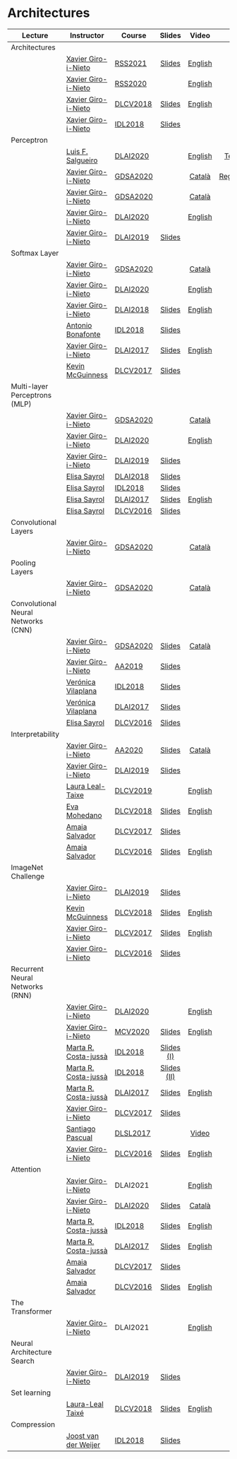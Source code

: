 [XG-web]: https://imatge.upc.edu/web/people/xavier-giro
[KM-web]: http://www.eeng.dcu.ie/~mcguinne/
[AS-web]: https://imatge.upc.edu/web/people/amaia-salvador
[EM-web]: https://www.insight-centre.org/users/eva-mohedano
[LL-web]: https://dvl.in.tum.de/team/lealtaixe/
[ES-web]: https://imatge.upc.edu/web/people/elisa-sayrol
[VV-web]: https://imatge.upc.edu/web/people/veronica-vilaplana
[JR-web]: https://imatge.upc.edu/web/people/javier-ruiz-hidalgo
[RM-web]: https://imatge.upc.edu/web/people/josep-ramon-morros
[MC-web]: http://www.costa-jussa.com/
[SP-web]: https://scholar.google.com/citations?user=7cVOyh0AAAAJ&hl=en
[AB-web]: https://scholar.google.es/citations?user=C5AUXO4AAAAJ&hl=en
[MB-web]: https://imatge.upc.edu/web/people/miriam-bellver

[LS-web]: https://imatge.upc.edu/web/people/luis-fernando-salgueiro

[JS-web]: https://scholar.google.com/citations?user=sZLj96sAAAAJ&hl=en
[JW-web]: https://scholar.google.com/citations?user=Gsw2iUEAAAAJ&hl=en

[JW-web]: https://scholar.google.com/citations?user=Gsw2iUEAAAAJ&hl=en

[IDL2018]: https://telecombcn-dl.github.io/2018-idl/
[IDL2019]: https://telecombcn-dl.github.io/2019-idl/

[DLCV2016]: http://imatge-upc.github.io/telecombcn-2016-dlcv/
[DLCV2017]: https://telecombcn-dl.github.io/2017-dlcv/
[DLCV2018]: https://telecombcn-dl.github.io/2018-dlcv/
[DLCV2019]: https://telecombcn-dl.github.io/2019-dlcv/

[DLV2018]: https://mcv-m6-video.github.io/deepvideo-2018/

[DLSL2017]: https://telecombcn-dl.github.io/2017-dlsl/
[DLSL2018]: https://telecombcn-dl.github.io/2018-dlsl/

[DLMM2017]: https://telecombcn-dl.github.io/dlmm-2017-dcu/
[DLMM2018]: https://telecombcn-dl.github.io/2018-dlmm/

[DLAI2017]: https://telecombcn-dl.github.io/2017-dlai/
[DLAI2018]: https://telecombcn-dl.github.io/2018-dlai/
[DLAI2019]: https://telecombcn-dl.github.io/dlai-2019/
[DLAI2020]: https://telecombcn-dl.github.io/dlai-2020/

[GDSA2020]: http://www.upc.edu/estudispdf/guia_docent.php/guiadocent-obtenir-pdf?codi=320115&idioma=ca&grup=1

[MCV]: http://pagines.uab.cat/mcv/
[MCV2020]: https://mcv-m6-video.github.io/deepvideo-2020/

[AA2019]:https://www.fib.upc.edu/ca/estudis/graus/grau-en-ciencia-i-enginyeria-de-dades/pla-destudis/assignatures/AA2-GCED
[AA2020]: https://www.fib.upc.edu/ca/estudis/graus/grau-en-ciencia-i-enginyeria-de-dades/pla-destudis/assignatures/AA2-GCED

[DRL2020]: https://telecombcn-dl.github.io/drl-2020/

[RSS2020]: https://www.iri.upc.edu/workshops/RoboticsAISummerSchool2020/index.html
[RSS2021]: https://www.iri.upc.edu/workshops/RoboticsAISummerSchool2021/index.html

# Architectures

| Lecture          | Instructor                 | Course                 | Slides                    | Video             | Lab             |
| -------------- |  --------------------------- | ---------------------- | :-----------------------: | :---------------: |:--------------: |
| Architectures  | | | | |
|     | [Xavier Giro-i-Nieto][XG-web]| [RSS2021] | [Slides][rss-2021-slides]  | [English][rss-2021-video] | |
|     | [Xavier Giro-i-Nieto][XG-web]| [RSS2020] |                            | [English][rss-2020-video] | |
|     | [Xavier Giro-i-Nieto][XG-web]| [DLCV2018] | [Slides][dlcv2018-d1l2-slides]  | [English][dlcv2018-d1l2-video] | |
|     | [Xavier Giro-i-Nieto][XG-web]| [IDL2018] | [Slides][idl2018-d4l4-slides]   |  | |
| Perceptron     | | | | | |
|      | [Luis F. Salgueiro][LS-web] | [DLAI2020] |  | [English][dlai-2020-lab01-tensors-video]  | [Tensors][dlai-2019-lab01-tensors] |
|      | [Xavier Giro-i-Nieto][XG-web] | [GDSA2020] |  | [Català][gdsa-2020-lab03-regression-video]  | [Regression][dlai-2019-lab03-regression] |
|      | [Xavier Giro-i-Nieto][XG-web] | [GDSA2020] |  | [Català][gdsa-2020-perceptron-video] | |
|      | [Xavier Giro-i-Nieto][XG-web] | [DLAI2020] |  | [English][dlai-2020-perceptron-video] | |
|      | [Xavier Giro-i-Nieto][XG-web] | [DLAI2019] | [Slides][dlai2019-perceptron-slides]  |  | |
| Softmax Layer     | | | | | |
|      | [Xavier Giro-i-Nieto][XG-web] | [GDSA2020] |  | [Català][gdsa-2020-softmax-video] | |
|      | [Xavier Giro-i-Nieto][XG-web] | [DLAI2020] |  | [English][dlai-2020-softmax-video] | |
|      | [Xavier Giro-i-Nieto][XG-web] | [DLAI2018] | [Slides][dlai2018-d01l2-slides]  | [English][dlai2018-d01l2-video] | |
|      | [Antonio Bonafonte][AB-web] | [IDL2018] | [Slides][idl2018-d1l3-slides] |  | |
|      | [Xavier Giro-i-Nieto][XG-web] | [DLAI2017] | [Slides][dlai2017-d1l2-slides] | [English][dlai2017-d1l2-video]  |  |
|      | [Kevin McGuinness][KM-web] | [DLCV2017] | [Slides][dlcv2017-d1l2-slides]  |  | |
| Multi-layer Perceptrons (MLP)    | | | | | |
|      | [Xavier Giro-i-Nieto][XG-web] | [GDSA2020] |  | [Català][gdsa-2020-mlp-video] | |
|      | [Xavier Giro-i-Nieto][XG-web] | [DLAI2020] |   | [English][dlai-2020-mlp-video] | |
|      | [Xavier Giro-i-Nieto][XG-web] | [DLAI2019] | [Slides][dlai2019-mlp-slides]  |  | |
|      | [Elisa Sayrol][ES-web] | [DLAI2018] | [Slides][dlai2018-d02l1-slides] |       |  |
|      | [Elisa Sayrol][ES-web] | [IDL2018] | [Slides][idl2018-d1l4-slides] |       |  |
|      | [Elisa Sayrol][ES-web] | [DLAI2017] | [Slides][dlai2017-d2l1-slides] | [English][dlai2017-d2l1-video]      |  |
|      | [Elisa Sayrol][ES-web] | [DLCV2016] | [Slides][dlcv2016-deep-slides] |   |  |
| Convolutional Layers     | | | | | |
|     | [Xavier Giro-i-Nieto][XG-web]| [GDSA2020] |   | [Català][gdsa-2020-conv-video] | |
| Pooling Layers     | | | | | |
|     | [Xavier Giro-i-Nieto][XG-web]| [GDSA2020] |   | [Català][gdsa-2020-pool-video] | |
| Convolutional Neural Networks (CNN)     | | | | | |
|     | [Xavier Giro-i-Nieto][XG-web]| [GDSA2020] | [Slides][aa2-2020-cnn-slides]  | [Català][gdsa-2020-cnn-video] | |
|     | [Xavier Giro-i-Nieto][XG-web]| [AA2019] | [Slides][aa2019-cnn-slides]  |  | |
|                | [Verónica Vilaplana][VV-web]  | [IDL2018] | [Slides][idl2018-d3l1-slides] |  | |
|                | [Verónica Vilaplana][VV-web]  | [DLAI2017] | [Slides][dlai2017-d5l1-slides] |  | |
|                | [Elisa Sayrol][ES-web] | [DLCV2016] | [Slides][dlcv2016-deep-slides] |   |  |
| Interpretability     | | | | | |
|   | [Xavier Giro-i-Nieto][XG-web]| [AA2020] | [Slides][aa2-2020-interpretability-slides]  | [Català][aa2-2020-interpretability-video] | |
|   | [Xavier Giro-i-Nieto][XG-web]| [DLAI2019] | [Slides][dlai2019-interpretability-slides]  |  | |
|   | [Laura Leal-Taixe][LL-web] | [DLCV2019] |   | [English][dlcv2019-interpretability-video]    | |
|   | [Eva Mohedano][EM-web] | [DLCV2018] | [Slides][dlcv2018-interpretability-slides]  | [English][dlcv2018-interpretability-video]    | |
|   | [Amaia Salvador][AS-web] | [DLCV2017] | [Slides][dlcv2017-interpretability-slides]  |    | |
|   | [Amaia Salvador][AS-web] | [DLCV2016] | [Slides][dlcv2016-visualization-slides] | [English][dlcv2016-visualization-video]| |
| ImageNet Challenge     | | | | | |
|   | [Xavier Giro-i-Nieto][XG-web]| [DLAI2019] | [Slides][dlai2019-imagenet-slides]  |  | |
|   | [Kevin McGuinness][KM-web]   | [DLCV2018] | [Slides][dlcv2018-imagenet-slides]  | [English][dlcv2018-imagenet-video]    | |
|   | [Xavier Giro-i-Nieto][XG-web]| [DLCV2017] | [Slides][dlcv2017-imagenet-slides]  | [English][dlcv2017-imagenet-video] |  |
|   | [Xavier Giro-i-Nieto][XG-web]| [DLCV2016] | [Slides][dlcv2016-imagenet-slides]  |  |  |
| Recurrent Neural Networks (RNN)      | | | | | |
|      | [Xavier Giro-i-Nieto][XG-web] | [DLAI2020] |  | [English][dlai-2020-rnn-video] | |
|      | [Xavier Giro-i-Nieto][XG-web]  | [MCV2020] | [Slides][mcv2020-rnn-slides] | [English][mcv2020-rnn-video] | |
|      | [Marta R. Costa-jussà][MC-web]  | [IDL2018] | [Slides (I)][idl2018-d3l3-slides] |  | |
|      | [Marta R. Costa-jussà][MC-web]  | [IDL2018] | [Slides (II)][idl2018-d3l4-slides] |  | |
|      | [Marta R. Costa-jussà][MC-web]  | [DLAI2017] | [Slides][dlai2017-d7l1-slides] |  [English][dlai2017-d7l1-video] | |
|      | [Xavier Giro-i-Nieto][XG-web] | [DLCV2017] | [Slides][dlcv2017-d2l2-slides] |  |  |
|      | [Santiago Pascual][SP-web] | [DLSL2017] |  | [Video][dlsl2017-rnn-video] |  |
|      | [Xavier Giro-i-Nieto][XG-web] | [DLCV2016] | [Slides][dlcv2016-rnn-slides] | [English][dlcv2016-rnn-slides] |  |
| Attention      | | | | | |
|      | [Xavier Giro-i-Nieto][XG-web]  | DLAI2021 |  | [English][dlai-2021-attention-video] | |
|      | [Xavier Giro-i-Nieto][XG-web]  | [DLAI2020] | [Slides][drl-2020-attention-slides] | [Català][drl-2020-attention-video] | |
|     | [Marta R. Costa-jussà][MC-web] | [IDL2018] | [Slides][idl2018-d4l1-slides] | [English][idl2018-d4l1-video]  | |
|     | [Marta R. Costa-jussà][MC-web]  | [DLAI2017] | [Slides][dlai2017-d8l-slides] |  [English][dlai2017-d8l2-video] | |
|     | [Amaia Salvador][AS-web]     | [DLCV2017] | [Slides][dlcv2017-d3l6-slides] |  | |
|     | [Amaia Salvador][AS-web]     | [DLCV2016] | [Slides][dlcv2016-attention-slides] | [English][dlcv2016-attention-video] | |
| The Transformer      | | | | | |
|      | [Xavier Giro-i-Nieto][XG-web]  | DLAI2021 |  | [English][dlai-2021-transformer-video] | [Lab][dlai-2021-transformer-lab] |
| Neural Architecture Search   | | | | | |
|     | [Xavier Giro-i-Nieto][XG-web]| [DLAI2019] | [Slides][dlai2019-nas-slides]  |  | |
| Set learning   | | | | | |
|     | [Laura-Leal Taixé][LL-web]   | [DLCV2018] | [Slides][dlcv2018-d3l6-slides]  | [English][dlcv2018-d3l6-video]   | |
| Compression     | | | | | |
|      | [Joost van der Weijer][JW-web] | [IDL2018] | [Slides][idl2018-d5l1-slides] |  | |


[dlcv2016-deep-slides]: http://www.slideshare.net/xavigiro/deep-learning-for-computer-vision-deep-networks-upc-2016 
[dlcv2016-imagenet-slides]: http://www.slideshare.net/xavigiro/deep-learning-for-computer-vision-imagenet-challenge-upc-2016
[dlcv2016-visualization-slides]: http://www.slideshare.net/xavigiro/deep-learning-for-computer-vision-visualization-upc-2016
[dlcv2016-visualization-video]: https://youtu.be/YQvTxkPV8LQ
[dlcv2016-rnn-slides]: http://www.slideshare.net/xavigiro/deep-learning-for-computer-vision-recurrent-neural-networks-upc-2016
[dlcv2016-rnn-video]: https://www.youtube.com/watch?v=fQuv90i3Dlg
[dlcv2016-attention-slides]: http://www.slideshare.net/xavigiro/deep-learning-for-computer-vision-attention-models-upc-2016
[dlcv2016-attention-video]: https://www.youtube.com/watch?v=omHLeV1aicw


[dlcv2017-d1l2-slides]: https://www.slideshare.net/xavigiro/perceptrons-d1l2-2017-upc-deep-learning-for-computer-vision
[dlcv2017-d1l3-slides]: https://www.slideshare.net/xavigiro/convolutional-neural-networks-d1l3-2017-upc-deep-learning-for-computer-vision
[dlcv2017-interpretability-slides]: https://www.slideshare.net/xavigiro/visualization-of-deep-learning-models-d1l6-2017-upc-deep-learning-for-computer-vision
[dlcv2017-d2l2-slides]: https://www.slideshare.net/xavigiro/recurrent-neural-networks-d2l2-2017-upc-deep-learning-for-computer-vision
[dlcv2017-d3l6-slides]: https://www.slideshare.net/xavigiro/attention-models-d3l6-2017-upc-deep-learning-for-computer-vision

[dlcv2017-imagenet-slides]: https://www.slideshare.net/xavigiro/image-classification-on-imagenet-d1l4-2017-upc-deep-learning-for-computer-vision
[dlcv2017-imagenet-video]: https://youtu.be/Cng0btC-1uE
[dlai2017-d1l2-slides]: https://www.slideshare.net/xavigiro/the-perceptron-audio-and-vision-d1l2-2017-upc-deep-learning-for-artificial-intelligence
[dlai2017-d1l2-video]: https://youtu.be/7L75hHF4STM
[dlai2017-d2l1-slides]: https://www.slideshare.net/xavigiro/multilayer-perceptron-dlai-d1l2-2017-upc-deep-learning-for-artificial-intelligence
[dlai2017-d2l1-video]: https://youtu.be/F03UEq8yVkI
[dlai2017-d3l1-slides]: https://www.slideshare.net/xavigiro/backpropagation-dlai-d3l1-2017-upc-deep-learning-for-artificial-intelligence
[dlai2017-d3l1-video]: https://www.youtube.com/watch?v=F03UEq8yVkI
[dlai2017-d4l1-slides]: https://www.slideshare.net/xavigiro/optimization-dlai-d4l1-2017-upc-deep-learning-for-artificial-intelligence
[dlai2017-d4l2-slides]: https://www.slideshare.net/xavigiro/loss-functions-dlai-d4l2-2017-upc-deep-learning-for-artificial-intelligence/1
[dlai2017-d5l1-slides]: https://www.slideshare.net/xavigiro/convolutional-neural-networks-dlai-d5l2-2017-upc-deep-learning-for-artificial-intelligence
[dlai2017-d7l1-slides]: https://www.slideshare.net/xavigiro/recurrent-neural-networks-dlai-d7l1-2017-upc-deep-learning-for-artificial-intelligence
[dlai2017-d7l1-video]: https://youtu.be/N3DzDnzL19U
[dlai2017-d8l-slides]: https://www.slideshare.net/xavigiro/attentionbased-models-dlai-d8l-2017-upc-deep-learning-for-artificial-intelligence
[dlai2017-d8l2-video]: https://youtu.be/z_jufP2xdv4

[idl2018-d1l2-slides]: https://github.com/telecombcn-dl/2018-idl/raw/master/slides/D1L2-MachineLearning.pdf
[idl2018-d1l3-slides]: https://github.com/telecombcn-dl/2018-idl/raw/master/slides/D1L3_Perceptron.pdf
[idl2018-d1l4-slides]: https://github.com/telecombcn-dl/2018-idl/raw/master/slides/D1L4_Multilayer_Perceptron.pdf
[idl2018-d2l1-slides]: https://github.com/telecombcn-dl/2018-idl/raw/master/slides/D2L1_Backpropagation.pdf
[idl2018-d2l2-slides]: https://github.com/telecombcn-dl/2018-idl/raw/master/slides/D2L2_Optimization.pdf
[idl2018-d2l3-slides]: https://github.com/telecombcn-dl/2018-idl/raw/master/slides/D2L3_LossFunctions.pdf
[idl2018-d3l1-slides]: https://github.com/telecombcn-dl/2018-idl/raw/master/slides/D3L1_CNN.pdf
[idl2018-d3l3-slides]: https://github.com/telecombcn-dl/2018-idl/raw/master/slides/D3L3_RecurrentNeuralNetworks.pdf
[idl2018-d3l4-slides]: https://github.com/telecombcn-dl/2018-idl/raw/master/slides/D3L4_GatedUnits.pdf
[idl2018-d4l1-slides]: https://github.com/telecombcn-dl/2018-idl/raw/master/slides/D4L1_Attention.pdf
[idl2018-d4l1-video]: https://youtu.be/9oMVVx98Hk4
[idl2018-d4l4-slides]: https://github.com/telecombcn-dl/2018-idl/raw/master/slides/D4L4_TheNeuralNetworkZoo.pdf
[idl2018-d5l1-slides]: https://github.com/telecombcn-dl/2018-idl/raw/master/slides/D5L1_CompressionRankings.pdf

[dlcv2018-imagenet-slides]: https://www.slideshare.net/xavigiro/d1l3-image-classification-upc-2018-deep-learning-for-computer-vision
[dlcv2018-imagenet-video]: https://youtu.be/NHvantNw1Kw
[dlcv2018-interpretability-slides]: https://www.slideshare.net/xavigiro/interpretability-of-convolutional-neural-networks-eva-mohedano-upc-barcelona-2018
[dlcv2018-interpretability-video]: https://youtu.be/SsHohytl1NA
[dlcv2018-d1l2-slides]: https://www.slideshare.net/xavigiro/d1l2-the-neural-network-zoo-upc-2018-deep-learning-for-computer-vision
[dlcv2018-d1l2-video]: https://youtu.be/P47KJJ4wbyo
[dlcv2018-d3l6-slides]: https://www.slideshare.net/xavigiro/towards-set-learning-and-prediction-laura-lealtaixe-upc-barcelona-2018
[dlcv2018-d3l6-video]: https://youtu.be/L4V-gdYYQcY

[dlai2018-d01l2-slides]: https://www.slideshare.net/xavigiro/the-perceptron-xavier-giroinieto-upc-barcelona-2018
[dlai2018-d01l2-video]: https://www.youtube.com/watch?v=cshjMqYJrTo
[dlai2018-d02l1-slides]: https://www.slideshare.net/xavigiro/multilayer-perceptron-elisa-sayrol-upc-barcelona-2018
[dlai2018-d02l2-slides]: https://www.slideshare.net/xavigiro/backpropagation-elisa-sayrol-upc-barcelona-2018

[dlsl2017-rnn-video]: https://www.youtube.com/watch?v=nVY3RyYYfH8

[dlcv2019-interpretability-video]: https://youtu.be/iziWfbAjHkM

[dlai2019-perceptron-slides]: https://github.com/telecombcn-dl/dlai-2019/raw/master/slides/dlai_2019_d02l1_perceptron.pdf
[dlai2019-mlp-slides]: https://github.com/telecombcn-dl/dlai-2019/raw/master/slides/dlai_2019_d02l4_mlp.pdf
[dlai2019-imagenet-slides]: https://github.com/telecombcn-dl/dlai-2019/raw/master/slides/dlai_2019_d08l1_architectures.pdf
[dlai2019-nas-slides]: https://github.com/telecombcn-dl/dlai-2019/raw/master/slides/dlai_2019_d08l2_nas.pdf
[dlai2019-interpretability-slides]: https://github.com/telecombcn-dl/dlai-2019/raw/master/slides/dlai_2019_d07l1_interpretability.pdf

[dlai-2019-lab01-tensors]: https://github.com/telecombcn-dl/dlai-2019/blob/master/labs/dlai_2019_lab01_tensors_todo.ipynb
[dlai-2019-lab03-regression]: https://github.com/telecombcn-dl/dlai-2019/blob/master/labs/dlai_2019_lab03_regressor_todo.ipynb

[aa2019-cnn-slides]: https://github.com/telecombcn-dl/dlai-2019/raw/master/slides/aa2_dl_2019_06_cnn.pdf

[mcv2020-rnn-slides]: https://www.slideshare.net/xavigiro/recurrent-neural-networks-rnn-xavier-giro-upc-telecombcn-barcelona-2020
[mcv2020-rnn-video]: https://youtu.be/C0je4a2XWdo

[dlai-2020-perceptron-video]: https://youtu.be/uov7XmTGDBs
[dlai-2020-backprop-video]: https://youtu.be/mD3KouDAS5Y
[dlai-2020-softmax-video]: https://youtu.be/Df6Rnbw-tog
[dlai-2020-mlp-video]: https://youtu.be/hZN3qg46oiM
[dlai-2020-lab01-tensors-video]: https://www.youtube.com/watch?v=y_Wh2lWZp3A&t=172s
[dlai-2020-rnn-video]: https://youtu.be/fWgoZdsvqxs

[dlai-2021-attention-video]: https://youtu.be/HvkazocQwXs
[dlai-2021-transformer-video]: https://youtu.be/0t6iXFRO3lo
[dlai-2021-transformer-lab]: https://github.com/telecombcn-dl/labs-all/tree/main/labs/transformer

[gdsa-2020-perceptron-video]: https://youtu.be/NYfvs4fm2wk
[gdsa-2020-backprop-video]: https://youtu.be/dWpRZvafy08
[gdsa-2020-softmax-video]: https://youtu.be/SfEPVKC6Epk
[gdsa-2020-mlp-video]: https://youtu.be/AedIY2jvW-A
[gdsa-2020-conv-video]: https://youtu.be/Lj4YV4Gu3Zc
[gdsa-2020-pool-video]: https://youtu.be/5DkF5QOuAP0
[gdsa-2020-cnn-video]: https://youtu.be/HPUUdlrLoT0

[gdsa-2020-lab03-regression-video]: https://youtu.be/dp4zHrqiF8I

[drl-2020-attention-slides]: https://www.slideshare.net/xavigiro/attention-for-deep-learning-xavier-giro-upc-telecombcn-barcelona-2020
[drl-2020-attention-video]: https://youtu.be/IHtuk-4Z64g

[aa2-2020-cnn-slides]: https://www2.slideshare.net/xavigiro/convolutional-neural-networks-xavier-giro-upc-telecombcn-barcelona-2020/
[aa2-2020-interpretability-slides]: https://www.slideshare.net/xavigiro/intepretability-explainable-ai-for-deep-neural-networks
[aa2-2020-interpretability-video]: https://youtu.be/T5FvsObN8dc

[rss-2021-slides]: https://docs.google.com/presentation/d/13cHaXxDQQLtQsGHGMXSbiCOLNKHMt09sCx1lOqFEYG0/edit?usp=sharing
[rss-2021-video]: https://youtu.be/Guh2DRDcpEI
[rss-2020-video]: https://www.youtube.com/watch?v=wnLtIabreHo



